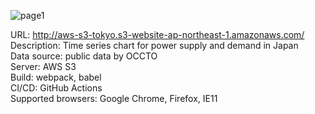 ![page1](https://user-images.githubusercontent.com/42054433/132652050-cef34bf0-7228-4a53-b6b9-dba8404c4b9d.JPG)  

URL: http://aws-s3-tokyo.s3-website-ap-northeast-1.amazonaws.com/  
Description: Time series chart for power supply and demand in Japan  
Data source: public data by OCCTO  
Server: AWS S3  
Build: webpack, babel  
CI/CD: GitHub Actions  
Supported browsers: Google Chrome, Firefox, IE11  